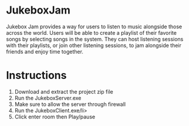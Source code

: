 # JukeboxJam

Jukebox Jam provides a way for users to listen to music alongside those across the world. Users will be able to create a playlist of their favorite songs by selecting songs in the system. They can host listening sessions with their playlists, or join other listening sessions, to jam alongside their friends and enjoy time together.

# Instructions
<ol>
  <li>Download and extract the project zip file</li>
  <li>Run the JukeboxServer.exe</li>
  <li>Make sure to allow the server through firewall</li>
  <li>Run the JukeboxClient.exe/li>
  <li>Click enter room then Play/pause</li>
</ol>
